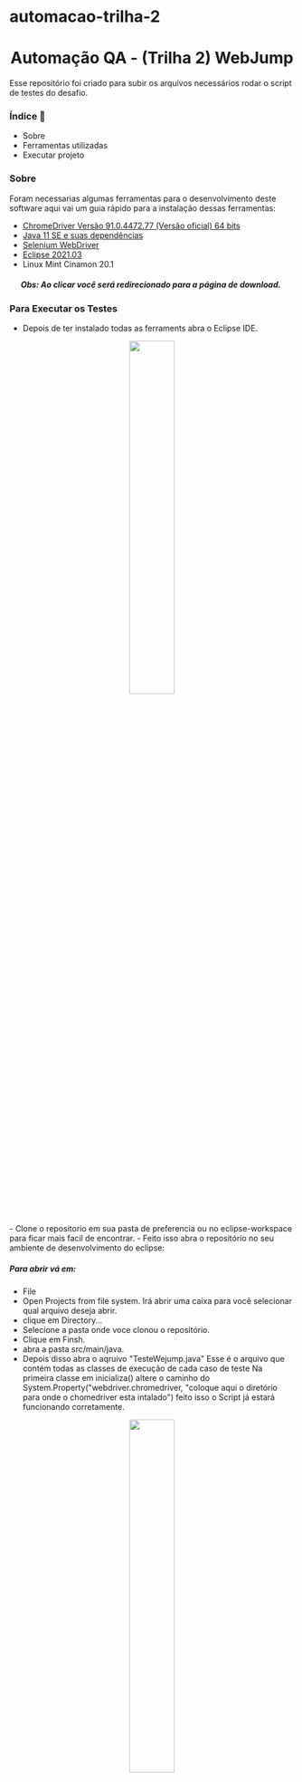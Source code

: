 # automacao-trilha-2
<h1>
    <div align='center'>Automação QA - (Trilha 2) WebJump</div>
</h1>

Esse repositório foi criado para subir os arquivos necessários rodar o script de testes do desafio.

### Índice :scroll: 
- Sobre
- Ferramentas utilizadas
- Executar projeto

### Sobre

Foram necessarias algumas ferramentas para o desenvolvimento deste software aqui vai um guia rápido para a instalação dessas ferramentas:


- [ChromeDriver Versão 91.0.4472.77 (Versão oficial) 64 bits](https://sites.google.com/a/chromium.org/chromedriver/downloads)
- [Java 11 SE e suas dependências](https://www.oracle.com/br/java/technologies/javase-jdk11-downloads.html)
- [Selenium WebDriver](https://www.selenium.dev/downloads/)
- [Eclipse 2021.03](https://www.eclipse.org/downloads/packages/installer)
- Linux Mint Cinamon 20.1

##### &nbsp;&nbsp;&nbsp;&nbsp;&nbsp;&nbsp;Obs: Ao clicar você será redirecionado para a página de download.


### Para Executar os Testes

- Depois de ter instalado todas as ferraments abra o Eclipse IDE.
<div align='center'>
    <img src='/imgsRD/eclipse.jpeg' width=40% height=40%>
</div>
- Clone o repositorio em sua pasta de preferencia ou no eclipse-workspace para ficar mais facil de encontrar. 
- Feito isso abra o repositório no seu ambiente de desenvolvimento do eclipse:


##### Para abrir vá em:


- File
- Open Projects from file system. Irá abrir uma caixa para você selecionar qual arquivo deseja abrir.
- clique em Directory...
- Selecione a pasta onde voce clonou o repositório.
- Clique em Finsh.
- abra a pasta src/main/java.
- Depois disso abra o aqruivo "TesteWejump.java" 
    Esse é o arquivo que contém todas as classes de execução de cada caso de teste
    Na primeira classe em inicializa() altere o caminho do System.Property("webdriver.chromedriver, "coloque aqui o diretório para onde o chomedriver esta intalado")
    feito isso o Script já estará funcionando corretamente.
<div align='center'>
    <img src='/imgsRD/caminho-cd.jpeg' width=40% height=40%>
</div>
- Para rodar o Script basta clicar no botão "RUN" Play button verde na barra de ferramentas isso irá rodar a suite inteira de testes.
<div align='center'>
    <img src='/imgsRD/run-btn.jpeg' width=40% height=40%>
</div>
- Para rodar um caso de teste especifico há duas maneiras: a primeira delas é colocar a anotação "@Ignore" depois da anotação "@Test" e esse teste será pulado
    Isso pode ser feito para mais de um teste.
<div align='center'>
  <img src='/imgsRD/ignore.jpeg' width=40% height=40%>
</div>

- Outra maneira de se rodar um caso de teste especifico é clicar sobre a declaração do teste (deverá aparecer uma barra azul lateral ao lado da numeração das linhas)
     e depois clicar no botão "RUN" assim ele só executará o teste selecionado.
<div align='center'>
    <img src='/imgsRD/seleciona.jpeg' width=40% height=40%>
</div>
- O aqruivo "DSL.java" é o arquivo onde está declarada todas as regras e as classes que são herdadas pelo "TestWejump.java". 
- Ao final da execução é esperado que todos os testes passem.
<div align='center'>
    <img src='/imgsRD/final-correto.jpeg' width=40% height=40%>
</div>

### Links para ajuda na instalação
- [ChromeDriver ](https://chromedriver.chromium.org/getting-started)
- [Java SDk](https://docs.datastax.com/en/jdk-install/doc/jdk-install/installOpenJdkDeb.html)
- [Selenium](https://www.selenium.dev/documentation/en/selenium_installation/installing_selenium_libraries/)
- [Eclipse](https://www.eclipse.org/downloads/packages/installer)
